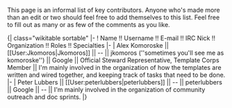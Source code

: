 This page is an informal list of key contributors. Anyone who's made more than an edit or two should feel free to add themselves to this list. Feel free to fill out as many or as few of the comments as you like.

{| class="wikitable sortable"
|-
! Name !! Username !! E-mail !! IRC Nick !! Organization !! Roles !! Specialties
|-
| Alex Komoroske || [[User:Jkomoros|Jkomoros]] || -- || jkomoros (''sometimes you'll see me as komoroske'') || Google || Official Steward Representative, Template Corps Member || I'm mainly involved in the organization of how the templates are written and wired together, and keeping track of tasks that need to be done.
|-
| Peter Lubbers || [[User:peterlubbers|peterlubbers]] || -- || peterlubbers || Google || -- || I'm mainly involved in the organization of community outreach and doc sprints.
|}